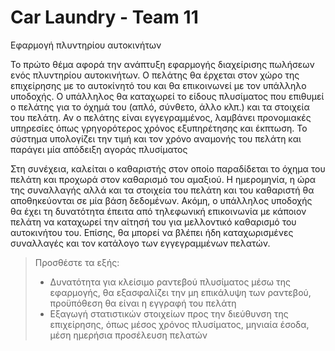 # Car Laundry - Team 11

Εφαρμογή πλυντηρίου αυτοκινήτων

Το πρώτο θέμα αφορά την ανάπτυξη εφαρμογής διαχείρισης πωλήσεων ενός πλυντηρίου αυτοκινήτων. Ο πελάτης θα έρχεται στον χώρο της επιχείρησης με το αυτοκίνητό του και θα επικοινωνεί με τον υπάλληλο υποδοχής. Ο υπάλληλος θα καταχωρεί το είδους πλυσίματος που επιθυμεί ο πελάτης για το όχημά του (απλό, σύνθετο, άλλο κλπ.) και τα στοιχεία του πελάτη. Αν ο πελάτης είναι εγγεγραμμένος, λαμβάνει προνομιακές υπηρεσίες όπως γρηγορότερος χρόνος εξυπηρέτησης και έκπτωση. Το σύστημα υπολογίζει την τιμή και τον χρόνο αναμονής του πελάτη και παράγει μία απόδειξη αγοράς πλυσίματος

Στη συνέχεια, καλείται ο καθαριστής στον οποίο παραδίδεται το όχημα του πελάτη και προχωρά στον καθαρισμό του αμαξιού. Η ημερομηνία, η ώρα της συναλλαγής αλλά και τα στοιχεία του πελάτη και του καθαριστή θα αποθηκεύονται σε μία βάση δεδομένων.
Ακόμη, ο υπάλληλος υποδοχής θα έχει τη δυνατότητα έπειτα από τηλεφωνική επικοινωνία με κάποιον πελάτη να καταχωρεί την αίτησή του για μελλοντικό καθαρισμό του αυτοκινήτου του. Επίσης, θα μπορεί να βλέπει ήδη καταχωρισμένες συναλλαγές και τον κατάλογο των εγγεγραμμένων πελατών.

> Προσθέστε τα εξής:
> * Δυνατότητα για κλείσιμο ραντεβού πλυσίματος μέσω της εφαρμογής, θα εξασφαλίζει την μη επικάλυψη των ραντεβού, προϋπόθεση θα είναι η εγγραφή του πελάτη
> * Εξαγωγή στατιστικών στοιχείων προς την διεύθυνση της επιχείρησης, όπως μέσος χρόνος πλυσίματος, μηνιαία έσοδα, μέση ημερήσια προσέλευση πελατών
